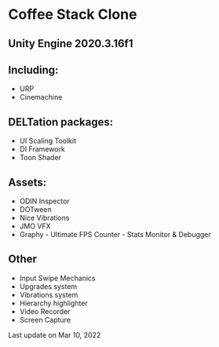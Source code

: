 # Coffee Stack Clone
## Unity Engine 2020.3.16f1

## Including:
- URP
- Cinemachine

## DELTation packages:
- UI Scaling Toolkit
- DI Framework
- Toon Shader

## Assets:
- ODIN Inspector
- DOTween
- Nice Vibrations
- JMO VFX
- Graphy - Ultimate FPS Counter - Stats Monitor & Debugger

## Other 
- Input Swipe Mechanics
- Upgrades system
- Vibrations system
- Hierarchy highlighter
- Video Recorder
- Screen Capture

Last update on Mar 10, 2022
